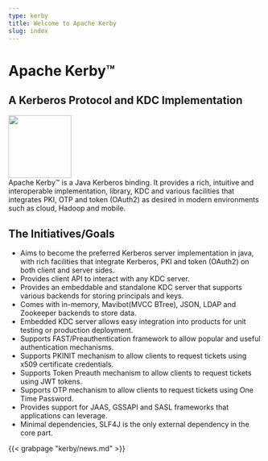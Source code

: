 ```yaml
---
type: kerby
title: Welcome to Apache Kerby
slug: index
---
```


<div class="hero clearfix">
  <div class="left">
    <h1>Apache Kerby&trade;</h1>
    <h2>A Kerberos Protocol and KDC Implementation</h2>
  </div>
  <div class="right">
    <img src="../images/kerby_logo.png" width="125" height="125" border="0"/>
  </div>
</div>

<div class="description">
  Apache Kerby&trade; is a Java Kerberos binding. It provides a rich, intuitive and interoperable implementation, library, KDC and various facilities that integrates PKI, OTP and token (OAuth2) as desired in modern environments such as cloud, Hadoop and mobile.<br/>
</div>
<!-- div class="download-link">
  <a href="/kerby/downloads.html" class="download_badge"><b>Download Apache<br>Kerby {{< param version_kerby >}}</b></a>
</div-->

<div class="news">

## The Initiatives/Goals

* Aims to become the preferred Kerberos server implementation in java, with rich facilities that integrate Kerberos, PKI and token (OAuth2) on both client and server sides.
* Provides client API to interact with any KDC server.
* Provides an embeddable and standalone KDC server that supports various backends for storing principals and keys.
* Comes with in-memory, Mavibot(MVCC BTree), JSON, LDAP and Zookeeper backends to store data.
* Embedded KDC server allows easy integration into products for unit testing or production deployment.
* Supports FAST/Preauthentication framework to allow popular and useful authentication mechanisms.
* Supports PKINIT mechanism to allow clients to request tickets using x509 certificate credentials.
* Supports Token Preauth mechanism to allow clients to request tickets using JWT tokens.
* Supports OTP mechanism to allow clients to request tickets using One Time Password.
* Provides support for JAAS, GSSAPI and SASL frameworks that applications can leverage.
* Minimal dependencies, SLF4J is the only external dependency in the core part.

</div>

<div class="news">
    {{< grabpage "kerby/news.md" >}}
</div>

